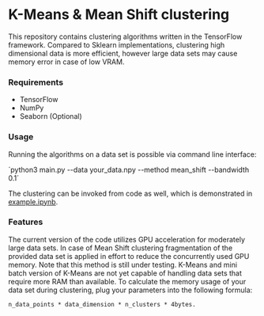 # K-Means & Mean Shift clustering

This repository contains clustering algorithms written in the TensorFlow framework.
Compared to Sklearn implementations, clustering high dimensional data is more efficient, however
large data sets may cause memory error in case of low VRAM.

### Requirements

- TensorFlow
- NumPy
- Seaborn (Optional)

### Usage

Running the algorithms on a data set is possible via command line interface:

´python3 main.py --data your_data.npy --method mean_shift --bandwidth 0.1´

The clustering can be invoked from code as well, which is demonstrated in [example.ipynb](https://github.com/Mrpatekful/tf-clustering/blob/master/example.ipynb).

### Features

The current version of the code utilizes GPU acceleration for moderately large data sets.
In case of Mean Shift clustering fragmentation of the provided data set is applied in effort to
reduce the concurrently used GPU memory. Note that this method is still under testing.
K-Means and mini batch version of K-Means are not yet capable of handling data sets that require
more RAM than available. To calculate the memory usage of your data set during clustering, plug your parameters into the following formula:

    n_data_points * data_dimension * n_clusters * 4bytes.